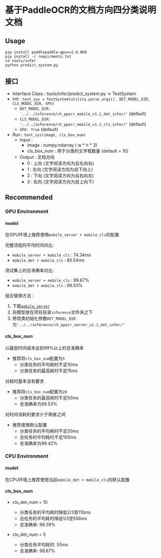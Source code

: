 # 基于PaddleOCR的文档方向四分类说明文档

## Usage

```
pip install paddlepaddle-gpu==2.0.0b0
pip install -r requirments.txt
cd tools/infer
python predict_system.py
```

## 接口

- Interface Class : tools/infer/predict_system.py -> TextSystem
- Init : `text_sys = TextSystem(utility.parse_args(), DET_MODEL_DIR, CLS_MODEL_DIR, GPU)`
  - `DET_MODEL_DIR: '../../inference/ch_ppocr_mobile_v1.1_det_infer/'` (default)
  - `CLS_MODEL_DIR: '../../inference/ch_ppocr_mobile_v1.1_cls_infer/'` (default)
  - `GPU: True` (default)
- Run : `text_sys(image, cls_box_num)`
  - Input : 
    - image : numpy.ndarray ( w * h * 3)
    - cls_box_num : 用于分类的文字框数量 (default = 10)
  - Output : 文档方向
    - 0 : 上向 (文字阅读方向为自左向右)
    - 1 : 左向 (文字阅读方向为自下向上)
    - 2 : 下向 (文字阅读方向为自右向左)
    - 3 : 右向 (文字阅读方向为自上向下)

## Recommended

### GPU Environment

#### model

在GPU环境上推荐使用`mobile_server + mobile_cls`的配置

完整流程的平均时间对比: 
- `mobile_server + mobile_cls` : 74.34ms
- `mobile_det + mobile_cls` : 65.54ms

测试集上的总准确率对比:
- `mobile_server + mobile_cls` : 99.67%
- `mobile_det + mobile_cls` : 99.53%

组合替换方法 : 
1. 下载[`mobile_server`](https://paddleocr.bj.bcebos.com/20-09-22/server/det/ch_ppocr_server_v1.1_det_infer.tar)
2. 将模型放在项目目录`inference`文件夹之下
3. 修改类初始化参数`DET_MODEL_DIR`为`'../../inference/ch_ppocr_server_v1.1_det_infer/'`

#### cls_box_num

以最低时间成本达到99%以上的总准确率
- 推荐将`cls_box_num`配置为`5`
  - 分类任务的平均耗时不足10ms
  - 分类任务的最高耗时不足15ms

对耗时基本没有要求
- 推荐将`cls_box_num`配置为`20`
  - 分类任务的最高耗时不足50ms
  - 总准确率为99.53%

对时间消耗的要求介于两者之间
- 推荐使用默认配置
  - 分类任务的平均耗时不足20ms
  - 总任务的平均耗时不足100ms
  - 总准确率为99.42%

### CPU Environment

#### model

在CPU环境上推荐使用当前`mobile_det + mobile_cls`的默认配置

#### cls_box_num

- cls_det_num = 10
  - 分类任务的平均耗时降低2/3至110ms
  - 总任务的平均耗时降低1/3至558ms
  - 总准确率: 99.39%

- cls_det_num = 5
  - 分类任务平均耗时: 55ms
  - 总准确率: 98.67%



